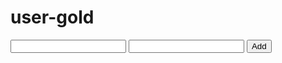 # user-gold
<!DOCTYPE html>
<html>
<head><title>Calculator</title></head>
<body>
  <input id="num1" type="number">
  <input id="num2" type="number">
  <button onclick="add()">Add</button>
  <p id="result"></p>

  <script>
    function add() {
      const a = parseFloat(document.getElementById("num1").value);
      const b = parseFloat(document.getElementById("num2").value);
      document.getElementById("result").innerText = "Result: " + (a + b);
    }
  </script>
</body>
</html>

